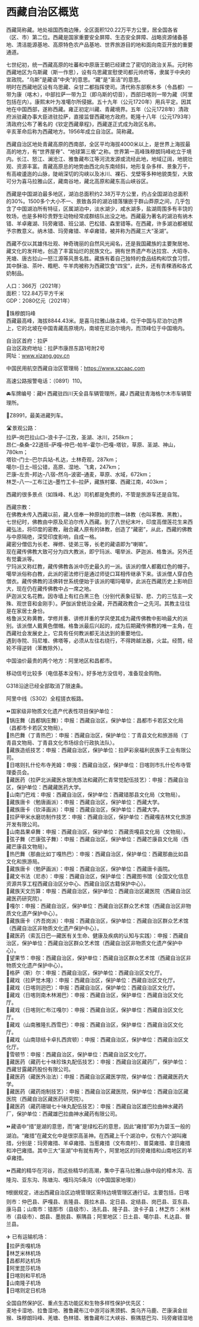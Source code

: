 # 西藏自治区概览  

西藏简称藏。地处祖国西南边陲，全区面积120.22万平方公里，居全国各省（区、市）第二位。西藏是国家重要安全屏障、生态安全屏障、战略资源储备基地、清洁能源基地、高原特色农产品基地、世界旅游目的地和面向南亚开放的重要通道。  

七世纪初，统一西藏高原的吐蕃和中原唐王朝已经建立了密切的政治关系。元时称西藏地区为乌斯藏（斯一作思），设有乌思藏宣慰使司都元帅府等，隶属于中央的宣政院。“乌斯”是藏语“中央”的意思。“藏”是“圣洁”的意思。  
明时在西藏地区设有乌思藏、朵甘二都指挥使司。清代称东部察木多（令昌都）一带为康（喀木），中部拉萨一带为卫（即乌斯的切音），西部日喀则一带为藏（阿里包括在内）。康熙末叶为准噶尔所侵据。五十九年（公元1720年）用兵平定。因其地在中国西部，遂称西藏。雍正初定川藏、青藏境界。五年（公元1728年）清政府派驻藏办事大臣进驻拉萨，直接监督西藏地方政府。乾隆十八年（公元1793年）清政府公布了著名的《钦定西藏章程》，西藏遂正式成为政区名称。  
辛亥革命后称为西藏地方。1956年成立自治区。简称藏。  

西藏自治区地处青藏高原的西南部，全区平均海拔4000米以上，是世界上海拔最高的地方，有“世界屋脊”、“地球第三极”之称。世界第一高峰珠穆朗玛峰屹立于境内。长江、怒江、澜沧江、雅鲁藏布江等河流发源或流经此地，地域辽阔，地貌壮观、资源丰富。青藏高原总的地势由西北向东南倾斜，地形复杂多样、景象万千，有高峻逶迤的山脉，陡峭深切的沟峡以及冰川、裸石、戈壁等多种地貌类型，大致可分为喜马拉雅山区，藏南谷地，藏北高原和藏东高山峡谷区。  

西藏是中国湖泊最多地区，湖泊总面积约2.38万平方公里，约占全国湖泊总面积的30%。1500多个大小不一、景致各异的湖泊错落镶嵌于群山莽原之间，几乎包含了中国湖泊所有特征，区属湖泊中，淡水湖少，咸水湖多，盐湖周围多有丰饶的牧场，也是多种珍贵野生动物经常成群结队出没之地。西藏最为著名的湖泊有纳木错、羊卓雍湖、玛旁雍错、班公湖、巴松错、森里错等。在西藏，许多湖泊都被赋予宗教意义。纳木错、玛旁雍错、羊卓雍错，被并称为西藏三大“圣湖”。  

西藏不仅以其雄伟壮观、神奇瑰丽的自然风光闻名，还是我国藏族的主要聚居地、藏文化的发祥地，创造了丰富灿烂的民族文化。拥有世界遗产布达拉宫、大昭寺、羌塘、唐古拉山—怒江源等风景名胜。藏族有着自己独特的食品结构和饮食习惯，其中酥油、茶叶、糌粑、牛羊肉被称为西藏饮食“四宝”，此外，还有青稞酒和各式奶制品。  

人口：366万（2021年）  
面积：122.84万平方千米  
GDP：2080亿元（2021年）  

🌋珠穆朗玛峰  
西藏最高峰，海拔8844.43米。是喜马拉雅山脉主峰，位于中国与尼泊尔边界上，它的北坡在中国青藏高原境内，南坡在尼泊尔境内，而顶峰位于中国境内。  

自治区首府：拉萨  
自治区政府地址：拉萨市康昂东路1号附2号  
网址：<a href="http://www.xizang.gov.cn" target="_blank">www.xizang.gov.cn</a>  

中国民用航空西藏自治区管理局：<a href="http://www.xzcaac.com" target="_blank">https://www.xzcaac.com</a>  

高速公路报警电话：（0891）110。  

🚘车牌编号：藏H 西藏驻四川天全县车辆管理所，藏J 西藏驻青海格尔木市车辆管理所。  

🚈Z8991，最美进藏列车。  

🛣️景观公路：  
拉萨–岗巴拉山口–浪卡子–江孜，圣湖、冰川，258km；  
昂仁–桑桑–22道班–萨嘎–仲巴–帕羊–霍尔–巴嘎–塔钦，草原、圣湖、神山，780km；  
塔钦–门士–巴尔兵站–札达，土林奇观，287km；  
噶尔–日土–班公错，高原、湿地、飞禽，247km；  
芒康–左贡–邦达–八宿–然乌–波密–通麦，草原、水域，672km；  
林芝–八一–工布江达–墨竹工卡–拉萨，藏族村寨、西藏江南，403km；  

西藏的很多景点（如珠峰、札达）司机都是免费的，不管是旅游车还是自驾。  

西藏宗教：  
在佛教未传入西藏以前，藏人信奉一种原始的宗教—钵教（也叫苯教、黑教）。  
七世纪时，佛教由中原及尼泊尔传入西藏。到了八世纪末叶，印度高僧莲花生来西藏弘法，将印度的密教，融合藏人原有的钵教，创造了“藏密”，从此，西藏的佛教与中原隔绝，深受印度影响，自成一格。  
藏密分僧侣为长老、禅修、徒弟三等，长老的藏语即为“喇嘛”。  
现在藏传佛教大致可分为四大教派，即宁玛派、噶举派、萨迦派、格鲁派。另外还有觉囊派等。  
宁玛派又称红教，藏传佛教各派中历史最久的一派。该派的僧人都戴红色的帽子。  
噶举派俗称白教，此派的密法修行是通过师徒口耳相传继承下来。该派僧人穿白色僧衣。藏传佛教的活佛转世系统便始于该派的噶玛噶举，此派在西藏历史上影响巨大，现在仍在藏传佛教中占一席之地。  
萨迦派又名花教。因寺墙上有红白黑三色（分别代表象征智、悲、力的三怙主—文殊、观世音和金刚手）。萨伽派曾统治全藏，开西藏政教合一之先河。其教主往往是在家居士身份。  
格鲁派又称黄教，学修并重、讲修并重的学风使其成为藏传佛教中影响最大的派别。该派僧人戴黄色僧帽。格鲁派最后兴起的，成为后期藏传佛教的唯一主角，在西藏社会发展史上，它具有任何教派都无法达到的重要地位。  
遇到寺院、玛尼堆、佛塔等，必须从左往右绕行，不得跨越法器，火盆。经筒，经轮不得逆转（苯教除外）。  

中国油价最贵的两个地方：阿里地区和昌都市。  

移动信号比较多（电信基本没有）。好多地方没信号，准备现金购物。  

G318沿途已经全部取消了限速条。  

阿里中线（S302）全程搓衣板路。  

⏩国家级非物质文化遗产代表性项目保护单位：  
🔸锅庄舞（昌都锅庄舞）：申报：西藏自治区，保护单位：昌都市卡若区文化局（昌都市卡若区文物局）。  
🔸热巴舞（丁青热巴）：申报：西藏自治区，保护单位：丁青县文化和旅游局（丁青县文物局、丁青县文化市场综合行政执法队）。  
🔸藏族造纸技艺：申报：西藏自治区，保护单位：拉萨彩泉福利民族手工业有限公司。  
🔸日喀则扎什伦布寺羌姆：申报：西藏自治区，保护单位：日喀则市扎什伦布寺管理委员会。  
🔸藏医药（拉萨北派藏医水银洗炼法和藏药仁青常觉配伍技艺）：申报：西藏自治区，保护单位：西藏藏医药大学。  
🔸山南门巴戏：申报：西藏自治区，保护单位：西藏错那县文化局（文物局）。  
🔸藏族唐卡（勉唐画派）：申报：西藏自治区，保护单位：西藏大学。  
🔸藏族唐卡（钦泽画派）：申报：西藏自治区，保护单位：西藏大学。  
🔸拉萨甲米水磨坊制作技艺：申报：西藏自治区，保护单位：西藏嘎吉林文化旅游开发有限公司。  
🔸山南昌果卓舞：申报：西藏自治区，保护单位：西藏贡嘎县文化局（文物局）。  
🔸弦子舞（芒康弦子舞）：申报：西藏自治区，保护单位：西藏芒康县文化局（西藏芒康县文物局）。  
🔸热巴舞（那曲比如丁嘎热巴）：申报：西藏自治区，保护单位：西藏那曲比如县文化和旅游局。  
🔸藏族唐卡（勉萨画派）：申报：西藏自治区，保护单位：西藏唐卡画院。  
🔸藏文书法（尼赤）：申报：西藏自治区，保护单位：西藏图书馆（全国文化信息资源共享工程西藏自治区分中心、西藏自治区古籍保护中心）。  
🔸藏族天文历算：申报：西藏自治区，保护单位：西藏自治区藏医院（西藏自治区藏医药研究院）。  
🔸嘎尔：申报：西藏自治区，保护单位：西藏自治区群众艺术馆（西藏自治区非物质文化遗产保护中心）。  
🔸藏族唐卡（齐吾岗派）：申报：西藏自治区，保护单位：西藏自治区群众艺术馆（西藏自治区非物质文化遗产保护中心）。  
🔸藏医药（索瓦日巴—藏医有关生命、健康及疾病的认知与实践）：申报：西藏自治区，保护单位：西藏自治区群众艺术馆（西藏自治区非物质文化遗产保护中心）。  
🔸望果节：申报：西藏自治区，保护单位：西藏自治区群众艺术馆（西藏自治区非物质文化遗产保护中心）。  
🔸格萨（斯）尔：申报：西藏自治区，保护单位：西藏自治区文化厅。  
🔸藏戏（拉萨觉木隆）：申报：西藏自治区，保护单位：西藏自治区文化厅。  
🔸藏戏（日喀则迥巴）：申报：西藏自治区，保护单位：西藏自治区文化厅。  
🔸藏戏（日喀则南木林湘巴）：申报：西藏自治区，保护单位：西藏自治区文化厅。  
🔸藏戏（日喀则仁布江嘎尔）：申报：西藏自治区，保护单位：西藏自治区文化厅。  
🔸藏戏（山南雅隆扎西雪巴）：申报：西藏自治区，保护单位：西藏自治区文化厅。  
🔸藏戏（山南琼结卡卓扎西宾顿）：申报：西藏自治区，保护单位：西藏自治区文化厅。  
🔸雪顿节：申报：西藏自治区，保护单位：西藏自治区文化厅。  
🔸藏医药（藏药七十味珍珠丸配伍技艺）：申报：西藏自治区藏药厂，保护单位：西藏甘露藏药股份有限公司。  
🔸藏医药（藏医外治法）：申报：西藏自治区藏医学院，保护单位：西藏藏医药大学。  
🔸藏医药（藏药炮制技艺）：申报：西藏自治区藏医院，保护单位：西藏自治区藏医院（西藏自治区藏医药研究院）。  
🔸藏医药（藏药珊瑚七十味丸配伍技艺）：申报：西藏自治区雄巴拉曲神水藏药厂，保护单位：西藏雄巴拉曲神水藏药有限公司。  

⏩藏语中“措”是湖的意思，而“雍”是绿松石的意思，因此“雍措”即为为碧玉一般的湖泊。“雍措”在藏文化中是很崇高圣神。在西藏上千个湖泊中，仅有六个湖叫雍措，分别是：玛旁雍措、羊卓雍措、当惹雍措（文布南村）、普莫雍措、拿日雍措和冲巴雍措。其中三大“圣湖”中有就有两个，阿里地区的玛旁雍措和山南地区的羊卓雍措。  

⏩西藏的精华在河谷，而这些精华的高潮，集中于喜马拉雅山脉中段的樟木沟、吉隆沟、亚东沟、陈塘沟、嘎玛沟5条沟（《中国国家地理》）  

❗根据规定，进出西藏自治区边境管理区需持边境管理区通行证。主要包括，日喀则市：仲巴县、萨嘎县、吉隆县、聂拉木县、定日县、定结县、岗巴县、亚东县、康马县；山南市：错那市（县级市）、洛扎县、隆子县、浪卡子县；林芝市：米林市（县级市）、朗县、墨脱县、察隅县；阿里地区：日土县、噶尔县、札达县、普兰县。  

✈️ 已有运输机场：  
🔸拉萨贡嘎机场  
🔸林芝米林机场  
🔸昌都邦达机场  
🔸阿里昆莎机场  
🔸日喀则和平机场  
🔸山南隆子机场  
🔸日喀则定日机场  

全国自然保护区、重点生态功能区和生物多样性保护优先区：  
麦地卡湿地、拉鲁湿地、雅鲁藏布江中游河谷黑颈鹤、类乌齐马鹿、芒康滇金丝猴、珠穆朗玛峰、羌塘、色林错、雅鲁藏布江大峡谷、察隅慈巴沟、玛旁雍错湿地  
<!-- Last processed: 2025-07-22 03:44:29 -->
